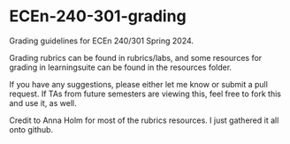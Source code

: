# ECEn-240-301-grading
Grading guidelines for ECEn 240/301 Spring 2024. 

Grading rubrics can be found in rubrics/labs, and some resources for grading in learningsuite can be found in the resources folder. 

If you have any suggestions, please either let me know or submit a pull request. If TAs from future semesters are viewing this, feel free to fork this and use it, as well.

Credit to Anna Holm for most of the rubrics resources. I just gathered it all onto github. 
